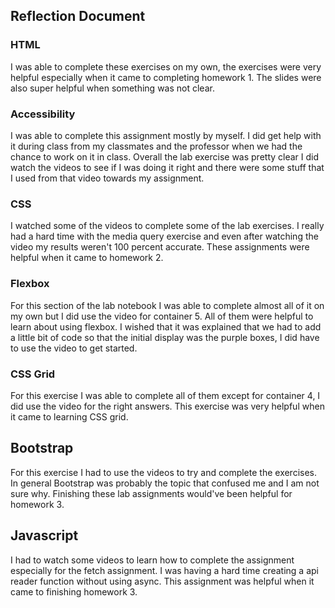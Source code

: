 ## Reflection Document

### HTML

I was able to complete these exercises on my own, the exercises were very helpful especially when it came to completing homework 1. The slides were also super helpful when something was not clear.

### Accessibility

I was able to complete this assignment mostly by myself. I did get help with it during class from my classmates and the professor when we had the chance to work on it in class. Overall the lab exercise was pretty clear I did watch the videos to see if I was doing it right and there were some stuff that I used from that video towards my assignment.

### CSS

I watched some of the videos to complete some of the lab exercises. I really had a hard time with the media query exercise and even after watching the video my results weren't 100 percent accurate.
These assignments were helpful when it came to homework 2.

### Flexbox

For this section of the lab notebook I was able to complete almost all of it on my own but I did use the video for container 5. All of them were helpful to learn about using flexbox. I wished that it was explained that we had to add a little bit of code so that the initial display was the purple boxes, I did have to use the video to get started.

### CSS Grid

For this exercise I was able to complete all of them except for container 4, I did use the video for the right answers. This exercise was very helpful when it came to learning CSS grid.

## Bootstrap

For this exercise I had to use the videos to try and complete the exercises. In general Bootstrap was probably the topic that confused me and I am not sure why. Finishing these lab assignments would've been helpful for homework 3.

## Javascript

I had to watch some videos to learn how to complete the assignment especially for the fetch assignment. I was having a hard time creating a api reader function without using async. This assignment was helpful when it came to finishing homework 3.
